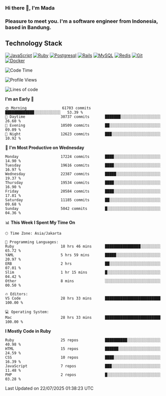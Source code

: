 ### Hi there 👋, I'm Mada
### Pleasure to meet you. I'm a software engineer from Indonesia, based in Bandung.

## Technology Stack

[![JavaScript](https://img.shields.io/badge/-JavaScript-%23F7DF1C?style=flat-square&logo=javascript&logoColor=000000&labelColor=%23F7DF1C&color=%23FFCE5A)](https://www.javascript.com/)
[![Ruby](https://img.shields.io/badge/Ruby-CC342D?style=flat-square&logo=ruby&logoColor=white)](https://www.ruby-lang.org/en/)
[![Postgresql](https://img.shields.io/badge/PostgreSQL-316192?style=flat-square&logo=postgresql&logoColor=ffffff)](https://www.postgresql.org/)
[![Rails](https://img.shields.io/badge/Ruby_on_Rails-CC0000?style=flat-square&logo=ruby-on-rails&logoColor=white)](https://rubyonrails.org/)
[![MySQL](https://img.shields.io/badge/-MySQL-4479A1?style=flat-square&logo=MySQL&logoColor=ffffff)](https://www.mysql.com/)
[![Redis](https://img.shields.io/badge/-Redis-DC382D?style=flat-square&logo=Redis&logoColor=ffffff)](https://redis.io/)
[![Git](https://img.shields.io/badge/-Git-%23F05032?style=flat-square&logo=git&logoColor=%23ffffff)](https://git-scm.com/)
[![Docker](https://img.shields.io/badge/-Docker-2496ED?style=flat-square&logo=docker&logoColor=ffffff)](https://www.docker.com/)
<!--
**madaarya/madaarya** is a ✨ _special_ ✨ repository because its `README.md` (this file) appears on your GitHub profile.

Here are some ideas to get you started:

- 🔭 I’m currently working on ...
- 🌱 I’m currently learning ...
- 👯 I’m looking to collaborate on ...
- 🤔 I’m looking for help with ...
- 💬 Ask me about ...
- 📫 How to reach me: ...
- 😄 Pronouns: ...
- ⚡ Fun fact: ...
-->
<!--START_SECTION:waka-->
![Code Time](http://img.shields.io/badge/Code%20Time-7%2C499%20hrs%2037%20mins-blue)

![Profile Views](http://img.shields.io/badge/Profile%20Views-0-blue)

![Lines of code](https://img.shields.io/badge/From%20Hello%20World%20I%27ve%20Written-52.7%20million%20lines%20of%20code-blue)

**I'm an Early 🐤** 

```text
🌞 Morning                61703 commits       █████████████░░░░░░░░░░░░   53.39 % 
🌆 Daytime                30737 commits       ███████░░░░░░░░░░░░░░░░░░   26.60 % 
🌃 Evening                10509 commits       ██░░░░░░░░░░░░░░░░░░░░░░░   09.09 % 
🌙 Night                  12623 commits       ███░░░░░░░░░░░░░░░░░░░░░░   10.92 % 
```
📅 **I'm Most Productive on Wednesday** 

```text
Monday                   17224 commits       ████░░░░░░░░░░░░░░░░░░░░░   14.90 % 
Tuesday                  19616 commits       ████░░░░░░░░░░░░░░░░░░░░░   16.97 % 
Wednesday                22387 commits       █████░░░░░░░░░░░░░░░░░░░░   19.37 % 
Thursday                 19534 commits       ████░░░░░░░░░░░░░░░░░░░░░   16.90 % 
Friday                   20584 commits       ████░░░░░░░░░░░░░░░░░░░░░   17.81 % 
Saturday                 11185 commits       ██░░░░░░░░░░░░░░░░░░░░░░░   09.68 % 
Sunday                   5042 commits        █░░░░░░░░░░░░░░░░░░░░░░░░   04.36 % 
```


📊 **This Week I Spent My Time On** 

```text
🕑︎ Time Zone: Asia/Jakarta

💬 Programming Languages: 
Ruby                     18 hrs 46 mins      ████████████████░░░░░░░░░   65.72 % 
YAML                     5 hrs 59 mins       █████░░░░░░░░░░░░░░░░░░░░   20.97 % 
ERB                      2 hrs               ██░░░░░░░░░░░░░░░░░░░░░░░   07.01 % 
Slim                     1 hr 15 mins        █░░░░░░░░░░░░░░░░░░░░░░░░   04.42 % 
Other                    8 mins              ░░░░░░░░░░░░░░░░░░░░░░░░░   00.50 % 

🔥 Editors: 
VS Code                  28 hrs 33 mins      █████████████████████████   100.00 % 

💻 Operating System: 
Mac                      28 hrs 33 mins      █████████████████████████   100.00 % 
```

**I Mostly Code in Ruby** 

```text
Ruby                     25 repos            ██████████░░░░░░░░░░░░░░░   40.98 % 
HTML                     15 repos            ██████░░░░░░░░░░░░░░░░░░░   24.59 % 
CSS                      10 repos            ████░░░░░░░░░░░░░░░░░░░░░   16.39 % 
JavaScript               7 repos             ███░░░░░░░░░░░░░░░░░░░░░░   11.48 % 
PHP                      2 repos             █░░░░░░░░░░░░░░░░░░░░░░░░   03.28 % 
```




 Last Updated on 22/07/2025 01:38:23 UTC
<!--END_SECTION:waka-->
